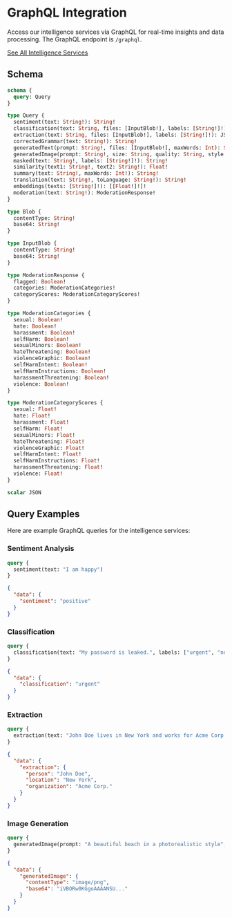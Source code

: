 # GraphQL Integration

Access our intelligence services via GraphQL for real-time insights and data processing. The GraphQL endpoint is `/graphql`.

[See All Intelligence Services](../README.md)

## Schema

```graphql
schema {
  query: Query
}

type Query {
  sentiment(text: String!): String!
  classification(text: String, files: [InputBlob!], labels: [String!]!): String!
  extraction(text: String, files: [InputBlob!], labels: [String!]!): JSON!
  correctedGrammar(text: String!): String!
  generatedText(prompt: String!, files: [InputBlob!], maxWords: Int): String!
  generatedImage(prompt: String!, size: String, quality: String, style: String): Blob!
  masked(text: String!, labels: [String!]!): String!
  similarity(text1: String!, text2: String!): Float!
  summary(text: String!, maxWords: Int!): String!
  translation(text: String!, toLanguage: String!): String!
  embeddings(texts: [String!]!): [[Float!]!]!
  moderation(text: String!): ModerationResponse!
}

type Blob {
  contentType: String!
  base64: String!
}

type InputBlob {
  contentType: String!
  base64: String!
}

type ModerationResponse {
  flagged: Boolean!
  categories: ModerationCategories!
  categoryScores: ModerationCategoryScores!
}

type ModerationCategories {
  sexual: Boolean!
  hate: Boolean!
  harassment: Boolean!
  selfHarm: Boolean!
  sexualMinors: Boolean!
  hateThreatening: Boolean!
  violenceGraphic: Boolean!
  selfHarmIntent: Boolean!
  selfHarmInstructions: Boolean!
  harassmentThreatening: Boolean!
  violence: Boolean!
}

type ModerationCategoryScores {
  sexual: Float!
  hate: Float!
  harassment: Float!
  selfHarm: Float!
  sexualMinors: Float!
  hateThreatening: Float!
  violenceGraphic: Float!
  selfHarmIntent: Float!
  selfHarmInstructions: Float!
  harassmentThreatening: Float!
  violence: Float!
}

scalar JSON
```

## Query Examples

Here are example GraphQL queries for the intelligence services:

### Sentiment Analysis

```graphql
query {
  sentiment(text: "I am happy")
}
```

```json
{
  "data": {
    "sentiment": "positive"
  }
}
```

### Classification

```graphql
query {
  classification(text: "My password is leaked.", labels: ["urgent", "not urgent"])
}
```

```json
{
  "data": {
    "classification": "urgent"
  }
}
```

### Extraction

```graphql
query {
  extraction(text: "John Doe lives in New York and works for Acme Corp.", labels: ["person", "location", "organization"])
}
```

```json
{
  "data": {
    "extraction": {
      "person": "John Doe",
      "location": "New York",
      "organization": "Acme Corp."
    }
  }
}
```

### Image Generation

```graphql
query {
  generatedImage(prompt: "A beautiful beach in a photorealistic style", size: "1024x1024")
}
```

```json
{
  "data": {
    "generatedImage": {
      "contentType": "image/png",
      "base64": "iVBORw0KGgoAAAANSU..."
    }
  }
}
```

